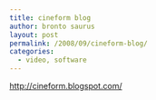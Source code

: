 ```yaml
---
title: cineform blog
author: bronto saurus
layout: post
permalink: /2008/09/cineform-blog/
categories:
  - video, software
---
```

<a href="http://cineform.blogspot.com/" target="_blank" >http://cineform.blogspot.com/</a>